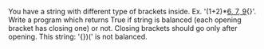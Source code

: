 You have a string with different type of brackets inside. Ex. '(1+2)*[6, 7, 9](){}'. Write a program which returns True if string is balanced (each opening bracket has closing one) or not. Closing brackets should go only after opening. This string: '{})(' is not balanced.
